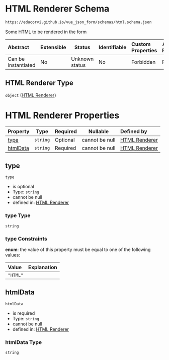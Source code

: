 # HTML Renderer Schema

```txt
https://educorvi.github.io/vue_json_form/schemas/html.schema.json
```

Some HTML to be rendered in the form


| Abstract            | Extensible | Status         | Identifiable | Custom Properties | Additional Properties | Access Restrictions | Defined In                                                             |
| :------------------ | ---------- | -------------- | ------------ | :---------------- | --------------------- | ------------------- | ---------------------------------------------------------------------- |
| Can be instantiated | No         | Unknown status | No           | Forbidden         | Forbidden             | none                | [html.schema.json](../schemas/html.schema.json "open original schema") |

## HTML Renderer Type

`object` ([HTML Renderer](html.md))

# HTML Renderer Properties

| Property              | Type     | Required | Nullable       | Defined by                                                                                                                                 |
| :-------------------- | -------- | -------- | -------------- | :----------------------------------------------------------------------------------------------------------------------------------------- |
| [type](#type)         | `string` | Optional | cannot be null | [HTML Renderer](html-properties-type.md "https&#x3A;//educorvi.github.io/vue_json_form/schemas/html.schema.json#/properties/type")         |
| [htmlData](#htmldata) | `string` | Required | cannot be null | [HTML Renderer](html-properties-htmldata.md "https&#x3A;//educorvi.github.io/vue_json_form/schemas/html.schema.json#/properties/htmlData") |

## type




`type`

-   is optional
-   Type: `string`
-   cannot be null
-   defined in: [HTML Renderer](html-properties-type.md "https&#x3A;//educorvi.github.io/vue_json_form/schemas/html.schema.json#/properties/type")

### type Type

`string`

### type Constraints

**enum**: the value of this property must be equal to one of the following values:

| Value    | Explanation |
| :------- | ----------- |
| `"HTML"` |             |

## htmlData




`htmlData`

-   is required
-   Type: `string`
-   cannot be null
-   defined in: [HTML Renderer](html-properties-htmldata.md "https&#x3A;//educorvi.github.io/vue_json_form/schemas/html.schema.json#/properties/htmlData")

### htmlData Type

`string`
